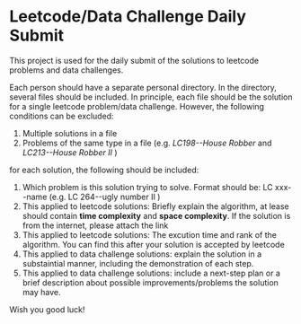 # Leetcode/Data Challenge Daily Submit 
This project is used for the daily submit of the solutions to leetcode problems and data challenges.

Each person should have a separate personal directory. In the directory, several files should be included. In principle, each file should be the solution for a single leetcode problem/data challenge. However, the following conditions can be excluded:

1. Multiple solutions in a file
2. Problems of the same type in a file (e.g. *LC198--House Robber* and *LC213--House Robber II* )

for each solution, the following should be included:

1. Which problem is this solution trying to solve. Format should be: LC xxx--name (e.g. LC 264--ugly number II )
2. This applied to leetcode solutions: Briefly explain the algorithm, at lease should contain __time complexity__ and __space complexity__. If the solution is from the internet, please attach the link
3. This applied to leetcode solutions: The excution time and rank of the algorithm. You can find this after your solution is accepted by leetcode
4. This applied to data challenge solutions: explain the solution in a substaintial manner, including the demonstration of each step.
5. This applied to data challenge solutions: include a next-step plan or a brief description about possible improvements/problems the solution may have.


Wish you good luck!
